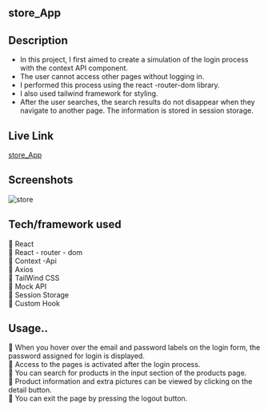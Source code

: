 
## store_App

## Description
* In this project, I first aimed to create a simulation of the login process with the context API component.
* The user cannot access other pages without logging in.
* I performed this process using the react -router-dom library.
* I also used tailwind framework for styling.
* After the user searches, the search results do not disappear when they navigate to another page. The information is stored in session storage.

## Live Link
[store_App](https://store-app-zlh.vercel.app/)


## Screenshots

![store](store.gif)


## Tech/framework used
🚀 React <br>
🚀 React - router - dom <br>
🚀 Context -Api <br>
🚀 Axios <br>
🚀 TailWind CSS <br>
🚀 Mock API <br>
🚀 Session Storage <br>
🚀 Custom Hook


## Usage..

🎀 When you hover over the email and password labels on the login form, the password assigned for login is displayed.<br>
🎀 Access to the pages is activated after the login process.<br>
🎀 You can search for products in the input section of the products page.<br>
🎀 Product information and extra pictures can be viewed by clicking on the detail button.<br>
🎀 You can exit the page by pressing the logout button.<br>
